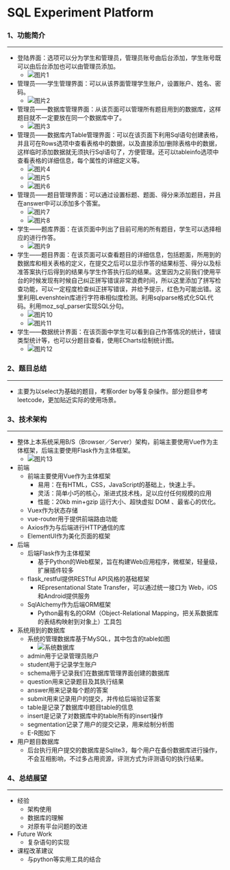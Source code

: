 # SQL Experiment Platform

### 1、功能简介

***

+ 登陆界面：选项可以分为学生和管理员，管理员账号由后台添加，学生账号既可以由后台添加也可以由管理员添加。
  + <img src="\img\图片1.png" alt="图片1"  />
+ 管理员——学生管理界面：可以从该界面管理学生账户，设置账户、姓名、密码。
  + ![图片2](\img\图片2.png)
+ 管理员——数据库管理界面：从该页面可以管理所有题目用到的数据库，这样题目就不一定要放在同一个数据库中了。
  + ![图片3](\img\图片3.png)
+ 管理员——数据库内Table管理界面：可以在该页面下利用Sql语句创建表格，并且可在Rows选项中查看表格中的数据，以及直接添加/删除表格中的数据，这样临时添加数据就无须执行Sql语句了，方便管理。还可以tableinfo选项中查看表格的详细信息，每个属性的详细定义等。
  + ![图片4](\img\图片4.png)
  + ![图片5](\img\图片5.png)
  + ![图片6](\img\图片6.png)
+ 管理员——题目管理界面：可以通过设置标题、题面、得分来添加题目，并且在answer中可以添加多个答案。
  + ![图片7](\img\图片7.png)
  + ![图片8](\img\图片8.png)
+ 学生——题库界面：在该页面中列出了目前可用的所有题目，学生可以选择相应的进行作答。
  + ![图片9](\img\图片9.png)
+ 学生——题目界面：在该页面可以查看题目的详细信息，包括题面，所用到的数据库和相关表格的定义，在提交之后可以显示作答的结果标签、得分以及标准答案执行后得到的结果与学生作答执行后的结果。这里因为之前我们使用平台的时候发现有时候自己纠正拼写错误非常浪费时间，所以这里添加了拼写检查功能，可以一定程度检查纠正拼写错误，并给予提示，红色为可能出错。这里利用Levenshtein库进行字符串相似度检测。利用sqlparse格式化SQL代码。利用moz_sql_parser实现SQL分句。
  + ![图片10](\img\图片10.png)
  + ![图片11](\img\图片11.png)
+ 学生——数据统计界面：在该页面中学生可以看到自己作答情况的统计，错误类型统计等，也可以分题目查看，使用ECharts绘制统计图。
  + ![图片12](\img\图片12.png)

### 2、题目总结

***

+ 主要为以select为基础的题目，考察order by等复杂操作。部分题目参考leetcode，更加贴近实际的使用场景。

### 3、技术架构

***

+ 整体上本系统采用B/S（Browser／Server）架构，前端主要使用Vue作为主体框架，后端主要使用Flask作为主体框架。
  + ![图片13](\img\图片13.png)
+ 前端
  + 前端主要使用Vue作为主体框架
    + 易用：在有HTML，CSS，JavaScript的基础上，快速上手。
    + 灵活：简单小巧的核心，渐进式技术栈，足以应付任何规模的应用
    + 性能：20kb min+gzip 运行大小、超快虚拟 DOM 、最省心的优化。
  + Vuex作为状态存储
  + vue-router用于提供前端路由功能
  + Axios作为与后端进行HTTP通信的库
  + ElementUI作为美化页面的框架
+ 后端
  + 后端Flask作为主体框架
    + 基于Python的Web框架，旨在构建Web应用程序，微框架，轻量级，扩展插件较多
  + flask_restful提供RESTful API风格的基础框架
    + REpresentational State Transfer，可以通过统一接口为 Web，iOS和Android提供服务
  + SqlAlchemy作为后端ORM框架
    + Python最有名的ORM（Object-Relational Mapping，把关系数据库的表结构映射到对象上）工具包
+ 系统用到的数据库
  + 系统的管理数据库基于MySQL，其中包含的table如图
    + ![系统数据库](\img\系统数据库.png)
  + admin用于记录管理员账户
  + student用于记录学生账户
  + schema用于记录我们在数据库管理界面创建的数据库
  + question用来记录题目及其执行结果
  + answer用来记录每个题的答案
  + submit用来记录用户的提交，并传给后端验证答案
  + table是记录了数据库中题目table的信息
  + insert是记录了对数据库中的table所有的insert操作
  + segmentation记录了用户的提交记录，用来绘制分析图
  + E-R图如下
+ 用户题目数据库
  + 后台执行用户提交的数据库是Sqlite3，每个用户在备份数据库进行操作，不会互相影响，不过多占用资源，评测方式为评测语句的执行结果。

### 4、总结展望

***

+ 经验
  + 架构使用
  + 数据库的理解
  + 对原有平台问题的改进
+ Future Work
  + 复杂语句的实现
+ 课程改革建议
  + 与python等实用工具的结合
